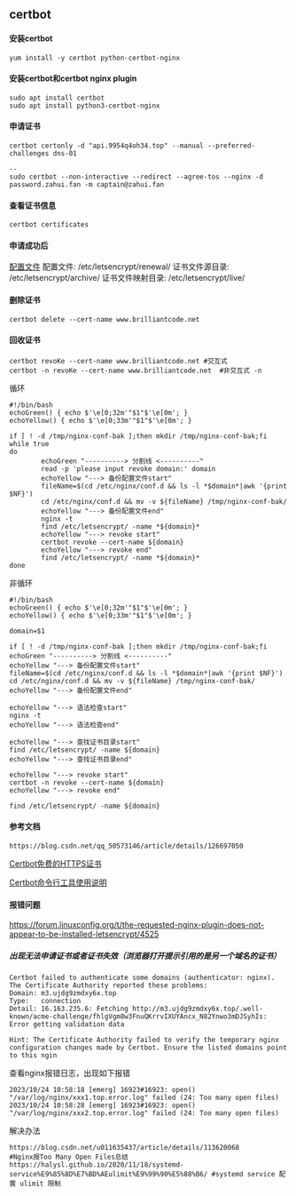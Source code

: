 ## certbot

#### 安装certbot

```
yum install -y certbot python-certbot-nginx

```

#### 安装certbot和certbot nginx plugin

```
sudo apt install certbot
sudo apt install python3-certbot-nginx
```



#### 申请证书

```
certbot certonly -d "api.9954q4oh34.top" --manual --preferred-challenges dns-01

--
sudo certbot --non-interactive --redirect --agree-tos --nginx -d password.zahui.fan -m captain@zahui.fan
```





#### 查看证书信息

```
certbot certificates
```





#### 申请成功后

[配置文件](https://eff-certbot.readthedocs.io/en/stable/using.html#configuration-file)
配置文件: /etc/letsencrypt/renewal/
证书文件源目录: /etc/letsencrypt/archive/
证书文件映射目录: /etc/letsencrypt/live/



#### 删除证书

```
certbot delete --cert-name www.brilliantcode.net
```



#### 回收证书

```shell
certbot revoKe --cert-name www.brilliantcode.net #交互式
certbot -n revoKe --cert-name www.brilliantcode.net  #非交互式 -n
```

循环

```
#!/bin/bash
echoGreen() { echo $'\e[0;32m'"$1"$'\e[0m'; }
echoYellow() { echo $'\e[0;33m'"$1"$'\e[0m'; }

if [ ! -d /tmp/nginx-conf-bak ];then mkdir /tmp/nginx-conf-bak;fi
while true
do
        echoGreen "----------> 分割线 <----------"
        read -p 'please input revoke domain:' domain
        echoYellow "---> 备份配置文件start"
        fileName=$(cd /etc/nginx/conf.d && ls -l *$domain*|awk '{print $NF}')
        cd /etc/nginx/conf.d && mv -v ${fileName} /tmp/nginx-conf-bak/
        echoYellow "---> 备份配置文件end"
        nginx -t
        find /etc/letsencrypt/ -name *${domain}* 
        echoYellow "---> revoke start"
        certbot revoke --cert-name ${domain}
        echoYellow "---> revoke end"
        find /etc/letsencrypt/ -name *${domain}* 
done
```

非循环

```
#!/bin/bash
echoGreen() { echo $'\e[0;32m'"$1"$'\e[0m'; }
echoYellow() { echo $'\e[0;33m'"$1"$'\e[0m'; }

domain=$1

if [ ! -d /tmp/nginx-conf-bak ];then mkdir /tmp/nginx-conf-bak;fi
echoGreen "----------> 分割线 <----------"
echoYellow "---> 备份配置文件start"
fileName=$(cd /etc/nginx/conf.d && ls -l *$domain*|awk '{print $NF}')
cd /etc/nginx/conf.d && mv -v ${fileName} /tmp/nginx-conf-bak/
echoYellow "---> 备份配置文件end"

echoYellow "---> 语法检查start"
nginx -t
echoYellow "---> 语法检查end"

echoYellow "---> 查找证书目录start"
find /etc/letsencrypt/ -name ${domain} 
echoYellow "---> 查找证书目录end"

echoYellow "---> revoke start"
certbot -n revoke --cert-name ${domain}
echoYellow "---> revoke end"

find /etc/letsencrypt/ -name ${domain}
```



#### 参考文档 

```
https://blog.csdn.net/qq_50573146/article/details/126697050
```

[Certbot免费的HTTPS证书](https://blog.csdn.net/qq_50573146/article/details/126697050)

[Certbot命令行工具使用说明](https://www.cnblogs.com/dancesir/p/14329327.html)

#### 报错问题

https://forum.linuxconfig.org/t/the-requested-nginx-plugin-does-not-appear-to-be-installed-letsencrypt/4525





##### 出现无法申请证书或者证书失效（浏览器打开提示引用的是另一个域名的证书）

```
Certbot failed to authenticate some domains (authenticator: nginx). The Certificate Authority reported these problems:
Domain: m3.ujdg9zmdxy6x.top
Type:   connection
Detail: 16.163.235.6: Fetching http://m3.ujdg9zmdxy6x.top/.well-known/acme-challenge/fhlgVgm8w3FnuQKrrvIXUYAncx_N82Ynwo3mDJSyhIs: Error getting validation data

Hint: The Certificate Authority failed to verify the temporary nginx configuration changes made by Certbot. Ensure the listed domains point to this ngin
```

查看nginx报错日志，出现如下报错

```
2023/10/24 10:58:18 [emerg] 16923#16923: open() "/var/log/nginx/xxx1.top.error.log" failed (24: Too many open files)
2023/10/24 10:58:28 [emerg] 16923#16923: open() "/var/log/nginx/xxx2.top.error.log" failed (24: Too many open files)
```

解决办法

```
https://blog.csdn.net/u011635437/article/details/113620068             #Nginx报Too Many Open Files总结
https://halysl.github.io/2020/11/18/systemd-service%E9%85%8D%E7%BD%AEulimit%E9%99%90%E5%88%B6/ #systemd service 配置 ulimit 限制
```

